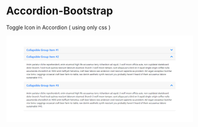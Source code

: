 # Accordion-Bootstrap
Toggle Icon in Accordion ( using only css ) 

![Accordion-Bootstrap Example](Accordin%20Boostrap%20Thumbnail.png)
